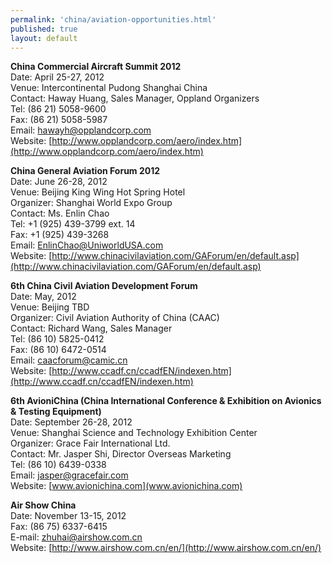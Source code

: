 ```yaml
---
permalink: 'china/aviation-opportunities.html'
published: true
layout: default
---
```

**China Commercial Aircraft Summit 2012**  
Date: April 25-27, 2012  
Venue: Intercontinental Pudong Shanghai China  
Contact: Haway Huang, Sales Manager, Oppland Organizers  
Tel: (86 21) 5058-9600  
Fax: (86 21) 5058-5987  
Email: [hawayh@opplandcorp.com](mailto:hawayh@opplandcorp.com)  
Website: [http://www.opplandcorp.com/aero/index.htm](http://www.opplandcorp.com/aero/index.htm)

**China General Aviation Forum 2012**  
Date: June 26-28, 2012  
Venue: Beijing King Wing Hot Spring Hotel  
Organizer: Shanghai World Expo Group  
Contact: Ms. Enlin Chao  
Tel: +1 (925) 439-3799 ext. 14  
Fax: +1 (925) 439-3268  
Email: [EnlinChao@UniworldUSA.com](mailto:EnlinChao@UniworldUSA.com)  
Website: [http://www.chinacivilaviation.com/GAForum/en/default.asp](http://www.chinacivilaviation.com/GAForum/en/default.asp)  

**6th China Civil Aviation Development Forum**  
Date: May, 2012  
Venue: Beijing TBD  
Organizer: Civil Aviation Authority of China (CAAC)  
Contact: Richard Wang, Sales Manager  
Tel: (86 10) 5825-0412  
Fax: (86 10) 6472-0514  
Email: [caacforum@camic.cn](mailto:caacforum@camic.cn)  
Website: [http://www.ccadf.cn/ccadfEN/indexen.htm](http://www.ccadf.cn/ccadfEN/indexen.htm)  

**6th AvioniChina (China International Conference & Exhibition on Avionics & Testing Equipment)**  
Date: September 26-28, 2012  
Venue: Shanghai Science and Technology Exhibition Center  
Organizer: Grace Fair International Ltd.  
Contact: Mr. Jasper Shi, Director Overseas Marketing  
Tel: (86 10) 6439-0338  
Email: [jasper@gracefair.com](mailto:jasper@gracefair.com)  
Website: [www.avionichina.com](www.avionichina.com)  

**Air Show China**  
Date: November 13-15, 2012  
Fax: (86 75) 6337-6415  
E-mail: [zhuhai@airshow.com.cn](mailto:zhuhai@airshow.com.cn)  
Website: [http://www.airshow.com.cn/en/](http://www.airshow.com.cn/en/)  
